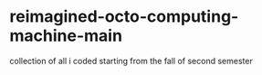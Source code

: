 # reimagined-octo-computing-machine-main
collection of all i coded starting from the fall of second semester

